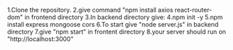 1.Clone the repository.
2.give command "npm install axios react-router-dom" in frontend directory
3.In backend directory give:
4.npm init -y
5.npm install express mongoose cors
6.To start give "node server.js" in backend directory
7.give "npm start" in frontent directory
8.your server should run on "http://localhost:3000"
